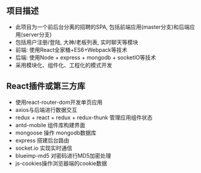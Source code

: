 ## 项目描述
* 此项目为一个前后台分离的招聘的SPA, 包括前端应用(master分支)和后端应用(server分支)
* 包括用户注册/登陆, 大神/老板列表, 实时聊天等模块
* 前端: 使用React全家桶+ES6+Webpack等技术
* 后端: 使用Node + express + mongodb + socketIO等技术
* 采用模块化、组件化、工程化的模式开发

## React插件或第三方库
* 使用react-router-dom开发单页应用
* axios与后端进行数据交互
* redux + react + redux + redux-thunk 管理应用组件状态
* antd-mobile 组件库构建界面
* mongoose 操作 mongodb数据库
* express 搭建后台路由
* socket.io 实现实时通信
* blueimp-md5 对密码进行MD5加密处理
* js-cookies操作浏览器端的cookie数据


